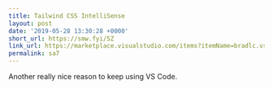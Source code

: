 ```yaml
---
title: Tailwind CSS IntelliSense
layout: post
date: '2019-05-28 13:30:28 +0000'
short_url: https://smw.fyi/5Z
link_url: https://marketplace.visualstudio.com/items?itemName=bradlc.vscode-tailwindcss
permalink: sa7
---
```

Another really nice reason to keep using VS Code.
